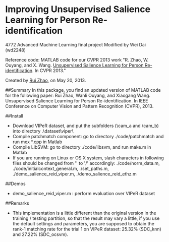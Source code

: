 # Improving Unsupervised Salience Learning for Person Re-identification
4772 Advanced Machine Learning final project
Modified by Wei Dai (wd2248)

Reference code: MATLAB code for our CVPR 2013 work "R. Zhao, W. Ouyang, and X. Wang. [Unsupervised Salience Learning for Person Re-identification](http://www.ee.cuhk.edu.hk/~rzhao/project/salience_cvpr13/zhaoOWcvpr13.pdf). In CVPR 2013."

Created by [Rui Zhao](www.ee.cuhk.edu.hk/~rzhao), on May 20, 2013.


##Summary
In this package, you find an updated version of MATLAB code for the following paper:
Rui Zhao, Wanli Ouyang, and Xiaogang Wang. Unsupervised Salience Learning for Person Re-identification. In IEEE Conference on Computer Vision and Pattern Recognition (CVPR), 2013. 


##Install
- Download VIPeR dataset, and put the subfolders (\cam_a and \cam_b) into directory .\dataset\viper\
- Compile patchmatch component: go to directory ./code/patchmatch and run mex *.cpp in Matlab
- Compile LibSVM: go to directory ./code/libsvm, and run make.m in Matlab
- If you are running on Linux or OS X system, slash characters in following files should be changed from '\' to '/' accordingly: ./code/norm_data.m, ./code/initialcontext_general.m, ./set_paths.m, ./demo_salience_reid_viper.m, ./demo_salience_reid_ethz.m

##Demos
- demo_salience_reid_viper.m : perform evaluation over VIPeR dataset

##Remarks
- This implementation is a little different than the original version in the training / testing partition, so that the result may vary a little, if you use the default settings and parameters, you are supposed to obtain the rank-1 matching rate for the trial 1 on VIPeR dataset: 25.32% (SDC_knn) and 27.22% (SDC_ocsvm). 


